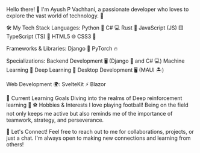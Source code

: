 Hello there! 👋
I'm Ayush P Vachhani, a passionate developer who loves to explore the vast world of technology. 🚀

🛠️ My Tech Stack
Languages:
Python 🐍
C# 💻
Rust 🦀
JavaScript (JS) 🟨
TypeScript (TS) 🔷
HTML5 🌐
CSS3 🎨


Frameworks & Libraries:
Django 🌿
PyTorch 🔥


Specializations:
Backend Development 🖥️ (Django 🌿 and C# 💻)
Machine Learning 🤖
Deep Learning 🧠
Desktop Development 🖥️ (MAUI 🏝️)

Web Development 🌍:
SvelteKit ⚡ 
Blazor


🌱 Current Learning Goals
Diving into the realms of Deep reinforcement learning 🌌
⚽ Hobbies & Interests
I love playing football! Being on the field not only keeps me active but also reminds me of the importance of teamwork, strategy, and perseverance.

🤝 Let's Connect!
Feel free to reach out to me for collaborations, projects, or just a chat. I'm always open to making new connections and learning from others!
